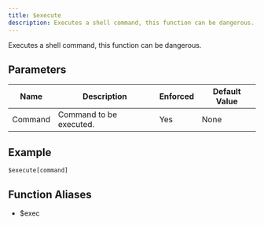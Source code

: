 ```yaml
---
title: $execute
description: Executes a shell command, this function can be dangerous.
---
```


Executes a shell command, this function can be dangerous.
## Parameters
|  Name   |       Description       | Enforced | Default Value |
|---------|-------------------------|----------|---------------|
| Command | Command to be executed. | Yes      | None          |
## Example
```eats
$execute[command]
```
## Function Aliases
- $exec